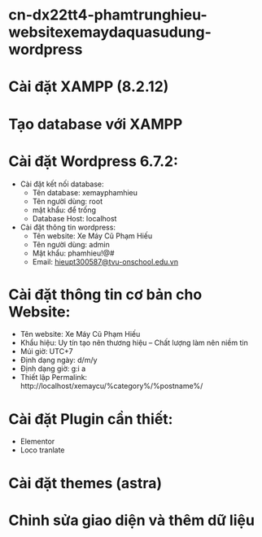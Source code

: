 # cn-dx22tt4-phamtrunghieu-websitexemaydaquasudung-wordpress
# Cài đặt XAMPP (8.2.12)
# Tạo database với XAMPP
# Cài đặt Wordpress 6.7.2: 
  * Cài đặt kết nối database:
    - Tên database: xemayphamhieu
    - Tên người dùng: root
    - mật khẩu: để trống
    - Database Host: localhost
  * Cài đặt thông tin wordpress:
    - Tên website: Xe Máy Cũ Phạm Hiếu
    - Tên người dùng: admin
    - Mật khẩu: phamhieu!@#
    - Email: hieupt300587@tvu-onschool.edu.vn
  
# Cài đặt thông tin cơ bản cho Website:
  - Tên website: Xe Máy Cũ Phạm Hiếu
  - Khẩu hiệu: Uy tín tạo nên thương hiệu – Chất lượng làm nên niềm tin
  - Múi giờ: UTC+7
  - Định dạng ngày: d/m/y
  - Định dạng giờ: g:i a
  - Thiết lập Permalink: http://localhost/xemaycu/%category%/%postname%/
  
#  Cài đặt Plugin cần thiết:
  - Elementor
  - Loco tranlate

# Cài đặt themes (astra)
# Chỉnh sửa giao diện và thêm dữ liệu
